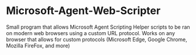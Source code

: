 # Microsoft-Agent-Web-Scripter
Small program that allows Microsoft Agent Scripting Helper scripts to be ran on modern web browsers using a custom URL protocol. Works on any browser that allows for custom protocols (Microsoft Edge, Google Chrome, Mozilla FireFox, and more)

